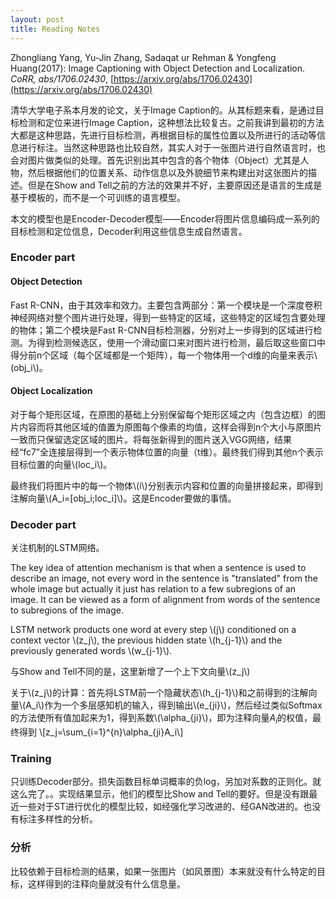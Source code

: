 ```yaml
---
layout: post
title: Reading Notes
---
```

<script type="text/javascript" src="http://cdn.mathjax.org/mathjax/latest/MathJax.js?config=default"></script>

Zhongliang Yang, Yu-Jin Zhang, Sadaqat ur Rehman & Yongfeng Huang(2017): Image Captioning with Object Detection and Localization. *CoRR, abs/1706.02430*, [https://arxiv.org/abs/1706.02430](https://arxiv.org/abs/1706.02430)

清华大学电子系本月发的论文，关于Image Caption的。从其标题来看，是通过目标检测和定位来进行Image Caption，这种想法比较复古。之前我讲到最初的方法大都是这种思路，先进行目标检测，再根据目标的属性位置以及所进行的活动等信息进行标注。当然这种思路也比较自然，其实人对于一张图片进行自然语言时，也会对图片做类似的处理。首先识别出其中包含的各个物体（Object）尤其是人物，然后根据他们的位置关系、动作信息以及外貌细节来构建出对这张图片的描述。但是在Show and Tell之前的方法的效果并不好，主要原因还是语言的生成是基于模板的，而不是一个可训练的语言模型。

本文的模型也是Encoder-Decoder模型——Encoder将图片信息编码成一系列的目标检测和定位信息，Decoder利用这些信息生成自然语言。

### Encoder part

#### Object Detection

Fast R-CNN，由于其效率和效力。主要包含两部分：第一个模块是一个深度卷积神经网络对整个图片进行处理，得到一些特定的区域，这些特定的区域包含要处理的物体；第二个模块是Fast R-CNN目标检测器，分别对上一步得到的区域进行检测。为得到检测候选区，使用一个滑动窗口来对图片进行检测，最后取这些窗口中得分前n个区域（每个区域都是一个矩阵），每一个物体用一个d维的向量来表示\\(obj_i\\)。

#### Object Localization

对于每个矩形区域，在原图的基础上分别保留每个矩形区域之内（包含边框）的图片内容而将其他区域的值置为原图每个像素的均值，这样会得到n个大小与原图片一致而只保留选定区域的图片。将每张新得到的图片送入VGG网络，结果经“fc7”全连接层得到一个表示物体位置的向量（t维）。最终我们得到其他n个表示目标位置的向量\\(loc_i\\)。

最终我们将图片中的每一个物体\\(i\\)分别表示内容和位置的向量拼接起来，即得到注解向量\\(A_i=[obj_i;loc_i]\\)。这是Encoder要做的事情。

### Decoder part

关注机制的LSTM网络。

The key idea of attention mechanism is that when a sentence is used to describe an image, not every word in the sentence is "translated" from the whole image but actually it just has relation to a few subregions of an image. It can be viewed as a form of alignment from words of the sentence to subregions of the image. 

LSTM network products one word at every step \\(j\\) conditioned on a context vector \\(z_j\\), the previous hidden state \\(h_{j-1}\\) and the previously generated words \\(w_{j-1}\\).

与Show and Tell不同的是，这里新增了一个上下文向量\\(z_j\\)

关于\\(z_j\\)的计算：首先将LSTM前一个隐藏状态\\(h_{j-1}\\)和之前得到的注解向量\\(A_i\\)作为一个多层感知机的输入，得到输出\\(e_{ji}\\)，然后经过类似Softmax的方法使所有值加起来为1，得到系数\\(\\alpha_{ji}\\)，即为注释向量$A_i$的权值，最终得到
\\[z_j=\sum_{i=1}^{n}\\alpha_{ji}A_i\\]

### Training

只训练Decoder部分。损失函数目标单词概率的负log，另加对系数的正则化。就这么完了。。实现结果显示，他们的模型比Show and Tell的要好。但是没有跟最近一些对于ST进行优化的模型比较，如经强化学习改进的、经GAN改进的。也没有标注多样性的分析。


### 分析

比较依赖于目标检测的结果，如果一张图片（如风景图）本来就没有什么特定的目标，这样得到的注释向量就没有什么信息量。